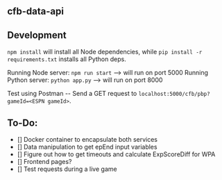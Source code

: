 cfb-data-api
---

## Development

`npm install` will install all Node dependencies, while `pip install -r requirements.txt` installs all Python deps.

Running Node server: `npm run start` --> will run on port 5000
Running Python server: `python app.py` --> will run on port 8000

Test using Postman -- Send a GET request to `localhost:5000/cfb/pbp?gameId=<ESPN gameId>`.

## To-Do:

- [] Docker container to encapsulate both services
- [] Data manipulation to get epEnd input variables
- [] Figure out how to get timeouts and calculate ExpScoreDiff for WPA
- [] Frontend pages?
- [] Test requests during a live game
